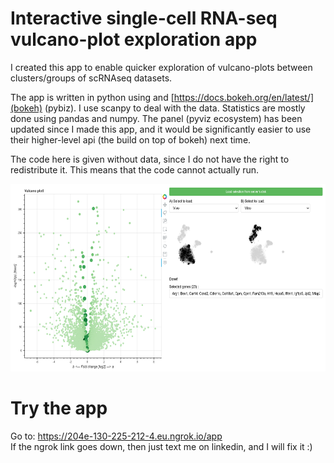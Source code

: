# Interactive single-cell RNA-seq vulcano-plot exploration app

I created this app to enable quicker exploration of vulcano-plots between clusters/groups of scRNAseq datasets.

The app is written in python using and [https://docs.bokeh.org/en/latest/](bokeh) (pybiz). I use scanpy to deal with the data. Statistics are mostly done using pandas and numpy.
The panel (pyviz ecosystem) has been updated since I made this app, and it would be significantly easier to use their higher-level api (the build on top of bokeh) next time.

The code here is given without data, since I do not have the right to redistribute it. This means that the code cannot actually run.

<img src="https://github.com/Emma920/scRNA-seq_vulcanoplot_app_Yue/raw/main/Screenshot.png" height="300"/>

# Try the app

Go to: https://204e-130-225-212-4.eu.ngrok.io/app  
If the ngrok link goes down, then just text me on linkedin, and I will fix it :) 
